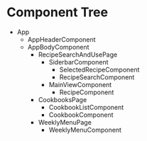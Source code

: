 # Component Tree

* App
    * AppHeaderComponent
    * AppBodyComponent
        * RecipeSearchAndUsePage
            * SiderbarComponent
                * SelectedRecipeComponent
                * RecipeSearchComponent
            * MainViewComponent
                * RecipeComponent
        * CookbooksPage
            * CookbookListComponent
            * CookbookComponent
        * WeeklyMenuPage
            * WeeklyMenuComponent
